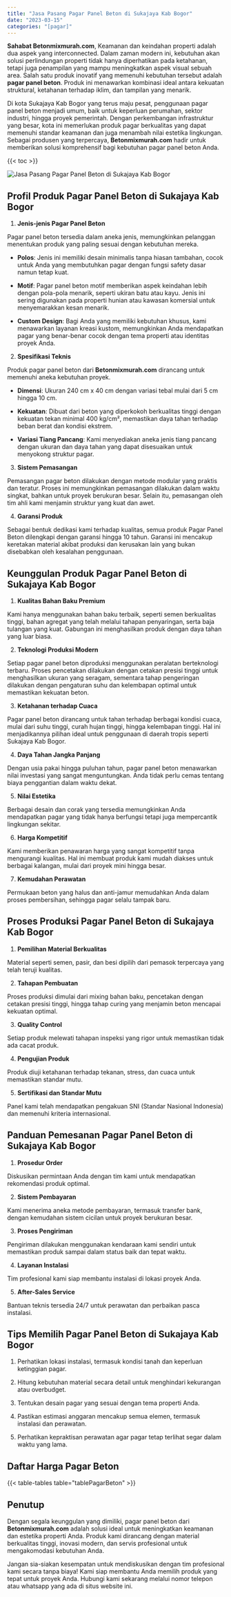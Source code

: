 ```yaml
---
title: "Jasa Pasang Pagar Panel Beton di Sukajaya Kab Bogor"
date: "2023-03-15"
categories: "[pagar]"
---
```


**Sahabat Betonmixmurah.com**, Keamanan dan keindahan properti adalah dua aspek yang interconnected. Dalam zaman modern ini, kebutuhan akan solusi perlindungan properti tidak hanya diperhatikan pada ketahanan, tetapi juga penampilan yang mampu meningkatkan aspek visual sebuah area. Salah satu produk inovatif yang memenuhi kebutuhan tersebut adalah **pagar panel beton**. Produk ini menawarkan kombinasi ideal antara kekuatan struktural, ketahanan terhadap iklim, dan tampilan yang menarik.  

Di kota Sukajaya Kab Bogor yang terus maju pesat, penggunaan pagar panel beton menjadi umum, baik untuk keperluan perumahan, sektor industri, hingga proyek pemerintah. Dengan perkembangan infrastruktur yang besar, kota ini memerlukan produk pagar berkualitas yang dapat memenuhi standar keamanan dan juga menambah nilai estetika lingkungan. Sebagai produsen yang terpercaya, **Betonmixmurah.com** hadir untuk memberikan solusi komprehensif bagi kebutuhan pagar panel beton Anda.

{{< toc >}}

![Jasa Pasang Pagar Panel Beton di Sukajaya Kab Bogor](/images/pagar/pagar-beton-20.jpg)

## Profil Produk Pagar Panel Beton di Sukajaya Kab Bogor

1. **Jenis-jenis Pagar Panel Beton**  

Pagar panel beton tersedia dalam aneka jenis, memungkinkan pelanggan menentukan produk yang paling sesuai dengan kebutuhan mereka.  

- **Polos**: Jenis ini memiliki desain minimalis tanpa hiasan tambahan, cocok untuk Anda yang membutuhkan pagar dengan fungsi safety dasar namun tetap kuat.  

- **Motif**: Pagar panel beton motif memberikan aspek keindahan lebih dengan pola-pola menarik, seperti ukiran batu atau kayu. Jenis ini sering digunakan pada properti hunian atau kawasan komersial untuk menyemarakkan kesan menarik.  

- **Custom Design**: Bagi Anda yang memiliki kebutuhan khusus, kami menawarkan layanan kreasi kustom, memungkinkan Anda mendapatkan pagar yang benar-benar cocok dengan tema properti atau identitas proyek Anda.  

2. **Spesifikasi Teknis**  

Produk pagar panel beton dari **Betonmixmurah.com** dirancang untuk memenuhi aneka kebutuhan proyek.  

- **Dimensi**: Ukuran 240 cm x 40 cm dengan variasi tebal mulai dari 5 cm hingga 10 cm.  

- **Kekuatan**: Dibuat dari beton yang diperkokoh berkualitas tinggi dengan kekuatan tekan minimal 400 kg/cm², memastikan daya tahan terhadap beban berat dan kondisi ekstrem.  

- **Variasi Tiang Pancang**: Kami menyediakan aneka jenis tiang pancang dengan ukuran dan daya tahan yang dapat disesuaikan untuk menyokong struktur pagar.  

3. **Sistem Pemasangan**  

Pemasangan pagar beton dilakukan dengan metode modular yang praktis dan teratur. Proses ini memungkinkan pemasangan dilakukan dalam waktu singkat, bahkan untuk proyek berukuran besar. Selain itu, pemasangan oleh tim ahli kami menjamin struktur yang kuat dan awet.  

4. **Garansi Produk**  

Sebagai bentuk dedikasi kami terhadap kualitas, semua produk Pagar Panel Beton dilengkapi dengan garansi hingga 10 tahun. Garansi ini mencakup keretakan material akibat produksi dan kerusakan lain yang bukan disebabkan oleh kesalahan penggunaan.

## Keunggulan Produk Pagar Panel Beton di Sukajaya Kab Bogor 

1. **Kualitas Bahan Baku Premium**  

Kami hanya menggunakan bahan baku terbaik, seperti semen berkualitas tinggi, bahan agregat yang telah melalui tahapan penyaringan, serta baja tulangan yang kuat. Gabungan ini menghasilkan produk dengan daya tahan yang luar biasa.  

2. **Teknologi Produksi Modern**  

Setiap pagar panel beton diproduksi menggunakan peralatan berteknologi terbaru. Proses pencetakan dilakukan dengan cetakan presisi tinggi untuk menghasilkan ukuran yang seragam, sementara tahap pengeringan dilakukan dengan pengaturan suhu dan kelembapan optimal untuk memastikan kekuatan beton.  

3. **Ketahanan terhadap Cuaca**  

Pagar panel beton dirancang untuk tahan terhadap berbagai kondisi cuaca, mulai dari suhu tinggi, curah hujan tinggi, hingga kelembapan tinggi. Hal ini menjadikannya pilihan ideal untuk penggunaan di daerah tropis seperti Sukajaya Kab Bogor.  

4. **Daya Tahan Jangka Panjang**  

Dengan usia pakai hingga puluhan tahun, pagar panel beton menawarkan nilai investasi yang sangat menguntungkan. Anda tidak perlu cemas tentang biaya penggantian dalam waktu dekat.  

5. **Nilai Estetika**  

Berbagai desain dan corak yang tersedia memungkinkan Anda mendapatkan pagar yang tidak hanya berfungsi tetapi juga mempercantik lingkungan sekitar.  

6. **Harga Kompetitif**  

Kami memberikan penawaran harga yang sangat kompetitif tanpa mengurangi kualitas. Hal ini membuat produk kami mudah diakses untuk berbagai kalangan, mulai dari proyek mini hingga besar.  

7. **Kemudahan Perawatan**  

Permukaan beton yang halus dan anti-jamur memudahkan Anda dalam proses pembersihan, sehingga pagar selalu tampak baru.

## Proses Produksi Pagar Panel Beton di Sukajaya Kab Bogor

1. **Pemilihan Material Berkualitas**  

Material seperti semen, pasir, dan besi dipilih dari pemasok terpercaya yang telah teruji kualitas.

2. **Tahapan Pembuatan**  

Proses produksi dimulai dari mixing bahan baku, pencetakan dengan cetakan presisi tinggi, hingga tahap curing yang menjamin beton mencapai kekuatan optimal.

3. **Quality Control**  

Setiap produk melewati tahapan inspeksi yang rigor untuk memastikan tidak ada cacat produk.

4. **Pengujian Produk**  

Produk diuji ketahanan terhadap tekanan, stress, dan cuaca untuk memastikan standar mutu.

5. **Sertifikasi dan Standar Mutu**  

Panel kami telah mendapatkan pengakuan SNI (Standar Nasional Indonesia) dan memenuhi kriteria internasional.

## Panduan Pemesanan Pagar Panel Beton di Sukajaya Kab Bogor

1. **Prosedur Order**  

Diskusikan permintaan Anda dengan tim kami untuk mendapatkan rekomendasi produk optimal.

2. **Sistem Pembayaran**  

Kami menerima aneka metode pembayaran, termasuk transfer bank, dengan kemudahan sistem cicilan untuk proyek berukuran besar.

3. **Proses Pengiriman**  

Pengiriman dilakukan menggunakan kendaraan kami sendiri untuk memastikan produk sampai dalam status baik dan tepat waktu.

4. **Layanan Instalasi**  

Tim profesional kami siap membantu instalasi di lokasi proyek Anda.

5. **After-Sales Service**  

Bantuan teknis tersedia 24/7 untuk perawatan dan perbaikan pasca instalasi.

## Tips Memilih Pagar Panel Beton di Sukajaya Kab Bogor

1. Perhatikan lokasi instalasi, termasuk kondisi tanah dan keperluan ketinggian pagar.  

2. Hitung kebutuhan material secara detail untuk menghindari kekurangan atau overbudget.  

3. Tentukan desain pagar yang sesuai dengan tema properti Anda.  

4. Pastikan estimasi anggaran mencakup semua elemen, termasuk instalasi dan perawatan.  

5. Perhatikan kepraktisan perawatan agar pagar tetap terlihat segar dalam waktu yang lama.

## Daftar Harga Pagar Beton

{{< table-tables table="tablePagarBeton" >}}

## Penutup

Dengan segala keunggulan yang dimiliki, pagar panel beton dari **Betonmixmurah.com** adalah solusi ideal untuk meningkatkan keamanan dan estetika properti Anda. Produk kami dirancang dengan material berkualitas tinggi, inovasi modern, dan servis profesional untuk mengakomodasi kebutuhan Anda.  

Jangan sia-siakan kesempatan untuk mendiskusikan dengan tim profesional kami secara tanpa biaya! Kami siap membantu Anda memilih produk yang tepat untuk proyek Anda. Hubungi kami sekarang melalui nomor telepon atau whatsapp yang ada di situs website ini.